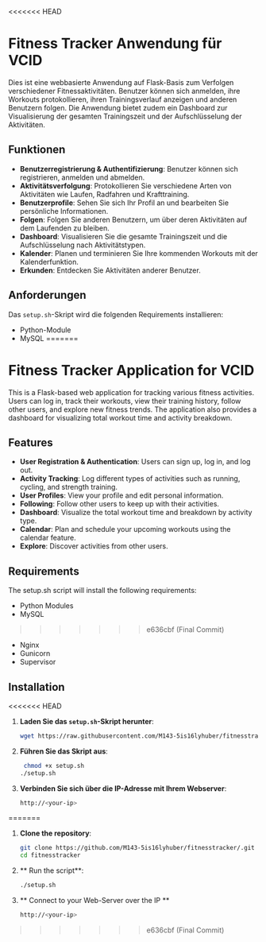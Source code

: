 <<<<<<< HEAD
# Fitness Tracker Anwendung für VCID

Dies ist eine webbasierte Anwendung auf Flask-Basis zum Verfolgen verschiedener Fitnessaktivitäten. Benutzer können sich anmelden, ihre Workouts protokollieren, ihren Trainingsverlauf anzeigen und anderen Benutzern folgen. Die Anwendung bietet zudem ein Dashboard zur Visualisierung der gesamten Trainingszeit und der Aufschlüsselung der Aktivitäten.

## Funktionen

- **Benutzerregistrierung & Authentifizierung**: Benutzer können sich registrieren, anmelden und abmelden.
- **Aktivitätsverfolgung**: Protokollieren Sie verschiedene Arten von Aktivitäten wie Laufen, Radfahren und Krafttraining.
- **Benutzerprofile**: Sehen Sie sich Ihr Profil an und bearbeiten Sie persönliche Informationen.
- **Folgen**: Folgen Sie anderen Benutzern, um über deren Aktivitäten auf dem Laufenden zu bleiben.
- **Dashboard**: Visualisieren Sie die gesamte Trainingszeit und die Aufschlüsselung nach Aktivitätstypen.
- **Kalender**: Planen und terminieren Sie Ihre kommenden Workouts mit der Kalenderfunktion.
- **Erkunden**: Entdecken Sie Aktivitäten anderer Benutzer.

## Anforderungen

Das `setup.sh`-Skript wird die folgenden Requirements installieren:

- Python-Module
- MySQL
=======
# Fitness Tracker Application for VCID

This is a Flask-based web application for tracking various fitness activities. Users can log in, track their workouts, view their training history, follow other users, and explore new fitness trends. The application also provides a dashboard for visualizing total workout time and activity breakdown.

## Features

- **User Registration & Authentication**: Users can sign up, log in, and log out.
- **Activity Tracking**: Log different types of activities such as running, cycling, and strength training.
- **User Profiles**: View your profile and edit personal information.
- **Following**: Follow other users to keep up with their activities.
- **Dashboard**: Visualize the total workout time and breakdown by activity type.
- **Calendar**: Plan and schedule your upcoming workouts using the calendar feature.
- **Explore**: Discover activities from other users.

## Requirements

The setup.sh script will install the following requirements:

- Python Modules
- MySQL 
>>>>>>> e636cbf (Final Commit)
- Nginx
- Gunicorn
- Supervisor

## Installation

<<<<<<< HEAD
1. **Laden Sie das `setup.sh`-Skript herunter**:

   ```bash
   wget https://raw.githubusercontent.com/M143-5is16lyhuber/fitnesstracker/master/setup.sh

2. **Führen Sie das Skript aus**:

   ```bash
    chmod +x setup.sh
   ./setup.sh

4. **Verbinden Sie sich über die IP-Adresse mit Ihrem Webserver**:

   ```bash
   http://<your-ip>
=======
1. **Clone the repository**:

   ```bash
   git clone https://github.com/M143-5is16lyhuber/fitnesstracker/.git
   cd fitnesstracker

2. ** Run the script**:

    ```bash
   ./setup.sh

3. ** Connect to your Web-Server over the IP **

   ```bash
   http://<your-ip>

>>>>>>> e636cbf (Final Commit)
